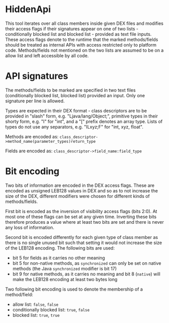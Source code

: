 HiddenApi
=========

This tool iterates over all class members inside given DEX files and modifies
their access flags if their signatures appear on one of two lists - conditionally blocked list and
blocked list - provided as text file inputs. These access flags denote to the
runtime that the marked methods/fields should be treated as internal APIs with
access restricted only to platform code. Methods/fields not mentioned on the two
lists are assumed to be on a allow list and left accessible by all code.

API signatures
==============

The methods/fields to be marked are specified in two text files (conditionally blocked list,
blocked list) provided an input. Only one signature per line is allowed.

Types are expected in their DEX format - class descriptors are to be provided in
"slash" form, e.g. "Ljava/lang/Object;", primitive types in their shorty form,
e.g. "I" for "int", and a "[" prefix denotes an array type. Lists of types do
not use any separators, e.g. "ILxyz;F" for "int, xyz, float".

Methods are encoded as:
    `class_descriptor->method_name(parameter_types)return_type`

Fields are encoded as:
    `class_descriptor->field_name:field_type`

Bit encoding
============

Two bits of information are encoded in the DEX access flags. These are encoded
as unsigned LEB128 values in DEX and so as to not increase the size of the DEX,
different modifiers were chosen for different kinds of methods/fields.

First bit is encoded as the inversion of visibility access flags (bits 2:0).
At most one of these flags can be set at any given time. Inverting these bits
therefore produces a value where at least two bits are set and there is never
any loss of information.

Second bit is encoded differently for each given type of class member as there
is no single unused bit such that setting it would not increase the size of the
LEB128 encoding. The following bits are used:

 * bit 5 for fields as it carries no other meaning
 * bit 5 for non-native methods, as `synchronized` can only be set on native
   methods (the Java `synchronized` modifier is bit 17)
 * bit 9 for native methods, as it carries no meaning and bit 8 (`native`) will
   make the LEB128 encoding at least two bytes long

Two following bit encoding is used to denote the membership of a method/field:

 * allow list: `false`, `false`
 * conditionally blocked list: `true`, `false`
 * blocked list: `true`, `true`
